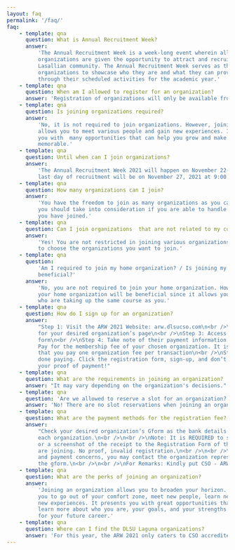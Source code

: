 ```yaml
---
layout: faq
permalink: '/faq/'
faq:
    - template: qna
      question: What is Annual Recruitment Week?
      answer:
          'The Annual Recruitment Week is a week-long event wherein all 50 CSO accredited
          organizations are given the opportunity to attract and recruit students from the
          Lasallian community. The Annual Recruitment Week serves as the platform for these
          organizations to showcase who they are and what they can provide to their members
          through their scheduled activities for the academic year.'
    - template: qna
      question: When am I allowed to register for an organization?
      answer: 'Registration of organizations will only be available from November 22 - 26 (8:00 AM to 5:00 PM) and November 27 (8:00 to 9:00PM).'
    - template: qna
      question: Is joining organizations required?
      answer:
          'No, it is not required to join organizations. However, joining an organization
          allows you to meet various people and gain new experiences. It can also  provide
          you with  many opportunities that can help you grow and make your college life
          memorable.'
    - template: qna
      question: Until when can I join organizations?
      answer:
          'The Annual Recruitment Week 2021 will happen on November 22-27, 2021.  The
          last day of recruitment will be on November 27, 2021 at 9:00 PM.'
    - template: qna
      question: How many organizations can I join?
      answer:
          'You have the freedom to join as many organizations as you can. However,
          you should take into consideration if you are able to handle all those organizations
          you have joined.'
    - template: qna
      question: Can I join organizations  that are not related to my course?
      answer:
          'Yes! You are not restricted in joining various organizations. You are free
          to choose the organizations you want to join.'
    - template: qna
      question:
          'Am I required to join my home organization? / Is joining my home organization
          beneficial?'
      answer:
          'No, you are not required to join your home organization. However, joining
          your home organization will be beneficial since it allows you to meet students
          who are taking up the same course as you.'
    - template: qna
      question: How do I sign up for an organization?
      answer:
          "Step 1: Visit the ARW 2021 Website: arw.dlsucso.com\n<br />\nStep 2: Look
          for your desired organization’s page\n<br />\nStep 3: Access their registration
          form\n<br />\nStep 4: Take note of their payment information \n<br />\nStep 5:
          Pay for the membership fee of your chosen organization. It is highly encouraged
          that you pay one organization fee per transaction\n<br />\nStep 6: Once you are
          done paying. Click the registration form, sign-up, and don’t forget to attach
          your proof of payment!"
    - template: qna
      question: What are the requirements in joining an organization?
      answer: "It may vary depending on the organization's decisions."
    - template: qna
      question: 'Are we allowed to reserve a slot for an organization?'
      answer: 'No! There are no slot reservations when joining an organization.'
    - template: qna
      question: What are the payment methods for the registration fee?
      answer:
          "Check your desired organization’s Gform as the bank details differ from
          each organization.\n<br />\n<br />\nNote: It is REQUIRED to submit proof of payment
          or a screenshot of the receipt to the Registration Form of the Organization you
          are joining. No proof, invalid registration.\n<br />\n<br />\nFor registration
          and payment concerns, you may contact the organization representative stated in
          the gform.\n<br />\n<br />\nFor Remarks: Kindly put CSO - ARW2021"
    - template: qna
      question: What are the perks of joining an organization?
      answer:
          'Joining an organization allows you to broaden your horizon. It  allows
          you to go out of your comfort zone, meet new people, learn new skills, and gain
          new experiences. It presents you with great opportunities that can allow you to
          learn more about who you are, your goals, and your strengths which can be beneficial
          for your future career.'
    - template: qna
      question: Where can I find the DLSU Laguna organizations?
      answer: 'For this year, the ARW 2021 only caters to CSO accredited organizations belonging to De La Salle University - Manila. Thus, CSO organizations from DLSU Laguna will have their own separate recruitment period.'
---
```

